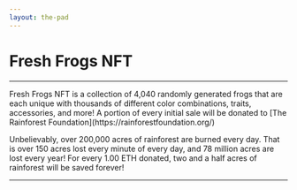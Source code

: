 ```yaml
---
layout: the-pad
---
```

<title>Fresh Frogs NFT 🍀 The Pad</title>
<h1 class="h1">Fresh Frogs NFT</h1><hr>
Fresh Frogs NFT is a collection of 4,040 randomly generated frogs that are each unique with thousands of different color combinations, traits, accessories, and more! A portion of every initial sale will be donated to [The Rainforest Foundation](https://rainforestfoundation.org/)

Unbelievably, over 200,000 acres of rainforest are burned every day. That is over 150 acres lost every minute of every day, and 78 million acres are lost every year! For every 1.00 ETH donated, two and a half acres of rainforest will be saved forever!
<hr>